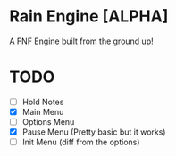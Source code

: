 # Rain Engine [ALPHA]

A FNF Engine built from the ground up!

# TODO

- [ ] Hold Notes
- [x] Main Menu
- [ ] Options Menu
- [x] Pause Menu (Pretty basic but it works)
- [ ] Init Menu (diff from the options)